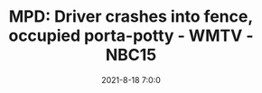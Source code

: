 ---
"title": "MPD: Driver crashes into fence, occupied porta-potty - WMTV - NBC15"
"date": "2021-8-18 7:0:0"
"feed_name": "GOOGLENEWSCONSTRUCTION"
"feed_website": "https://news.google.com/search?q=construction%2Bincident&hl=en-US&gl=US&ceid=US:en"
"feed_rss": "https://news.google.com/rss/search?q=construction%2Bincident&hl=en-US&gl=US&ceid=US:en"
"link": "https://www.nbc15.com/2021/08/19/mpd-driver-crashes-into-fence-occupied-porta-potty/"
"file": "_posts/2021-1-1-148c718e62a034135908666f1fc12fca378371ec.md"
"accident": "0"
"drilling": "0"
"dead": "0"
"injured": "0"
---